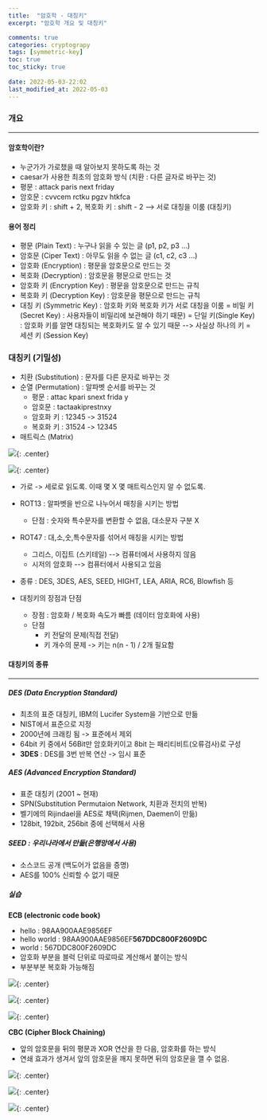 ```yaml
---
title:  "암호학 - 대칭키"
excerpt: "암호학 개요 및 대칭키"

comments: true
categories: cryptograpy
tags: [symmetric-key]
toc: true
toc_sticky: true
 
date: 2022-05-03-22:02
last_modified_at: 2022-05-03
---
```


### 개요
* * *
#### 암호학이란?
- 누군가가 가로챘을 때 알아보지 못하도록 하는 것
- caesar가 사용한 최초의 암호화 방식 (치환 : 다른 글자로 바꾸는 것)
- 평문 : attack paris next friday
- 암호문 : cvvcem rctku pgzv htkfca
- 암호화 키 : shift + 2, 복호화 키 : shift - 2 --> 서로 대칭을 이룸 (대칭키)

#### 용어 정리
- 평문 (Plain Text) : 누구나 읽을 수 있는 글 (p1, p2, p3 ...)
- 암호문 (Ciper Text) : 아무도 읽을 수 없는 글 (c1, c2, c3 ...)
- 암호화 (Encryption) : 평문을 암호문으로 만드는 것
- 복호화 (Decryption) : 암호문을 평문으로 만드는 것
- 암호화 키 (Encryption Key) : 평문을 암호문으로 만드는 규칙
- 복호화 키 (Decryption Key) : 암호문을 평문으로 만드는 규칙
- 대칭 키 (Symmetric Key) : 암호화 키와 복호화 키가 서로 대칭을 이룸
= 비밀 키(Secret Key) : 사용자들이 비밀리에 보관해야 하기 때문)
= 단일 키(Single Key) : 암호화 키를 알면 대칭되는 복호화키도 알 수 있기 때문 --> 사실상 하나의 키
= 세션 키 (Session Key)

### 대칭키 (기밀성)
- 치환 (Substitution) : 문자를 다른 문자로 바꾸는 것
- 순열 (Permutation) : 알파벳 순서를 바꾸는 것
  - 평문    : attac kpari snext frida y
  - 암호문 : tactaakiprestnxy 
  - 암호화 키 : 12345 -> 31524
  - 복호화 키 : 31524 -> 12345
- 매트릭스 (Matrix)

![](../../assets/images/20220523-174138.png){: .center}

![](../../assets/images/20220523-174142.png){: .center}

- 가로 -> 세로로 읽도록. 이때 몇 X 몇 매트릭스인지 알 수 없도록.

- ROT13 : 알파벳을 반으로 나누어서 매칭을 시키는 방법
  - 단점 : 숫자와 특수문자를 변환할 수 없음, 대소문자 구분 X
- ROT47 : 대,소,숫,특수문자를 섞어서 매칭을 시키는 방법
  - 그리스, 이집트 (스키테일) --> 컴퓨터에서 사용하지 않음
  - 시저의 암호화 --> 컴퓨터에서 사용되고 있음

- 종류 : DES, 3DES, AES, SEED, HIGHT, LEA, ARIA, RC6, Blowfish 등
- 대칭키의 장점과 단점
  - 장점 : 암호화 / 복호화 속도가 빠름 (데이터 암호화에 사용)
  - 단점
    - 키 전달의 문제(직접 전달)
    - 키 개수의 문제 -> 키는 n(n - 1) / 2개 필요함

#### 대칭키의 종류
* * *
##### DES (Data Encryption Standard)
- 최초의 표준 대칭키, IBM의 Lucifer System을 기반으로 만듦
- NIST에서 표준으로 지정
- 2000년에 크래킹 됨 -> 표준에서 제외
- 64bit 키 중에서 56Bit만 암호화키이고 8bit 는 패리티비트(오류검사)로 구성
- **3DES** : DES를 3번 반복 연산 -> 임시 표준

##### AES (Advanced Encryption Standard)
- 표준 대칭키 (2001 ~ 현재)
- SPN(Substitution Permutaion Network, 치환과 전치의 반복)
- 벨기에의 Rijindael을 AES로 채택(Rijmen, Daemen이 만듦)
- 128bit, 192bit, 256bit 중에 선택해서 사용

##### SEED : 우리나라에서 만듦(은행망에서 사용)
- 소스코드 공개 (백도어가 없음을 증명)
- AES를 100% 신뢰할 수 없기 때문

##### 실습

**ECB (electronic code book)**
- hello           : 98AA900AAE9856EF
- hello world     : 98AA900AAE9856EF**567DDC800F2609DC**
- world           : 567DDC800F2609DC
- 암호화 부분을 블럭 단위로 따로따로 계산해서 붙이는 방식
- 부분부분 복호화 가능해짐

![](../../assets/images/20220523-175407.png){: .center}

![](../../assets/images/20220523-175411.png){: .center}

![](../../assets/images/20220523-175416.png){: .center}

**CBC (Cipher Block Chaining)**
- 앞의 암호문을 뒤의 평문과 XOR 연산을 한 다음, 암호화를 하는 방식
- 연쇄 효과가 생겨서 앞의 암호문을 깨지 못하면 뒤의 암호문을 깰 수 없음.

![](../../assets/images/20220523-175502.png){: .center}

![](../../assets/images/20220523-175507.png){: .center}

![](../../assets/images/20220523-175511.png){: .center}